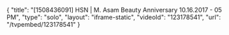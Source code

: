 {
    "title": "[1508436091] HSN | M. Asam Beauty Anniversary 10.16.2017 - 05 PM",
    "type": "solo",
    "layout": "iframe-static",
    "videoId": "123178541",
    "url": "\/tvpembed\/123178541"
}